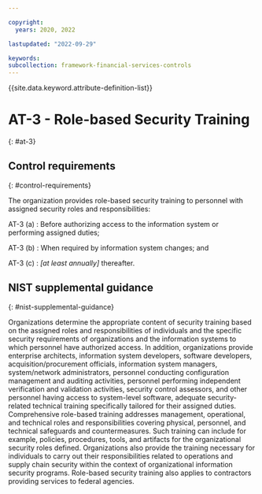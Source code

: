 ```yaml
---

copyright:
  years: 2020, 2022

lastupdated: "2022-09-29"

keywords: 
subcollection: framework-financial-services-controls
---
```


{{site.data.keyword.attribute-definition-list}}

               
# AT-3 - Role-based Security Training
{: #at-3}

## Control requirements
{: #control-requirements}

The organization provides role-based security training to personnel with assigned security roles and responsibilities:

AT-3 (a)
    : Before authorizing access to the information system or performing assigned duties;

AT-3 (b)
    : When required by information system changes; and

AT-3 (c)
    : _[at least annually]_ thereafter.

## NIST supplemental guidance
{: #nist-supplemental-guidance}

Organizations determine the appropriate content of security training based on the assigned roles and responsibilities of individuals and the specific security requirements of organizations and the information systems to which personnel have authorized access. In addition, organizations provide enterprise architects, information system developers, software developers, acquisition/procurement officials, information system managers, system/network administrators, personnel conducting configuration management and auditing activities, personnel performing independent verification and validation activities, security control assessors, and other personnel having access to system-level software, adequate security-related technical training specifically tailored for their assigned duties. Comprehensive role-based training addresses management, operational, and technical roles and responsibilities covering physical, personnel, and technical safeguards and countermeasures. Such training can include for example, policies, procedures, tools, and artifacts for the organizational security roles defined. Organizations also provide the training necessary for individuals to carry out their responsibilities related to operations and supply chain security within the context of organizational information security programs. Role-based security training also applies to contractors providing services to federal agencies.



